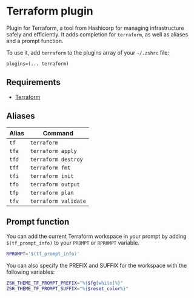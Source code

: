 # Terraform plugin

Plugin for Terraform, a tool from Hashicorp for managing infrastructure safely
and efficiently. It adds completion for `terraform`, as well as aliases and a
prompt function.

To use it, add `terraform` to the plugins array of your `~/.zshrc` file:

```shell
plugins=(... terraform)
```

## Requirements

-   [Terraform](https://terraform.io/)

## Aliases

| Alias | Command              |
| ----- | -------------------- |
| `tf`  | `terraform`          |
| `tfa` | `terraform apply`    |
| `tfd` | `terraform destroy`  |
| `tff` | `terraform fmt`      |
| `tfi` | `terraform init`     |
| `tfo` | `terraform output`   |
| `tfp` | `terraform plan`     |
| `tfv` | `terraform validate` |

## Prompt function

You can add the current Terraform workspace in your prompt by adding
`$(tf_prompt_info)` to your `PROMPT` or `RPROMPT` variable.

```sh
RPROMPT='$(tf_prompt_info)'
```

You can also specify the PREFIX and SUFFIX for the workspace with the following
variables:

```sh
ZSH_THEME_TF_PROMPT_PREFIX="%{$fg[white]%}"
ZSH_THEME_TF_PROMPT_SUFFIX="%{$reset_color%}"
```
